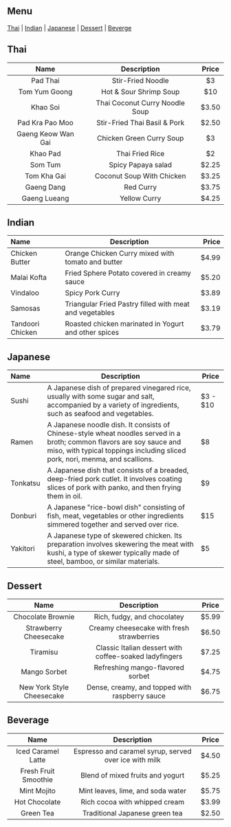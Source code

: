 ## Menu

[Thai](#thai) | [Indian](#indian) | [Japanese](#japanese) | [Dessert](#dessert) | [Beverge](#beverage)

## Thai
|        Name        |          Description           | Price |
|:------------------:|:------------------------------:|:-----:|
|      Pad Thai      |       Stir-Fried Noodle        |  $3   |
|   Tom Yum Goong    |     Hot & Sour Shrimp Soup     |  $10  |
|      Khao Soi      | Thai Coconut Curry Noodle Soup | $3.50 |
|  Pad Kra Pao Moo   |  Stir-Fried Thai Basil & Pork  | $2.50 |
| Gaeng Keow Wan Gai |    Chicken Green Curry Soup    |  $3   |
|      Khao Pad      |        Thai Fried Rice         |  $2   |
|      Som Tum       |       Spicy Papaya salad       | $2.25 |
|    Tom Kha Gai     |   Coconut Soup With Chicken    | $3.25 |
|     Gaeng Dang     |           Red Curry            | $3.75 |
|    Gaeng Lueang    |          Yellow Curry          | $4.25 |
## Indian
| Name    | Description                                             | Price |
|:-----------------|---------------------------------------------------------|------:|
| Chicken Butter   | Orange Chicken Curry mixed with tomato and butter       | $4.99 |
| Malai Kofta      | Fried Sphere Potato covered in creamy sauce             | $5.20 |
| Vindaloo         | Spicy Pork Curry                                        | $3.89 |
| Samosas          | Triangular Fried Pastry filled with meat and vegetables | $3.19 |
| Tandoori Chicken | Roasted chicken marinated in Yogurt and other spices    | $3.79 |
## Japanese
| Name  | Description                                                                                                                                                                                         | Price   |
|:------|-----------------------------------------------------------------------------------------------------------------------------------------------------------------------------------------------------|---------|
| Sushi | A Japanese dish of prepared vinegared rice, usually with some sugar and salt, accompanied by a variety of ingredients, such as seafood and vegetables.                                              | $3 - $10 |
|Ramen| A Japanese noodle dish. It consists of Chinese-style wheat noodles served in a broth; common flavors are soy sauce and miso, with typical toppings including sliced pork, nori, menma, and scallions. | $8      |
|Tonkatsu|A Japanese dish that consists of a breaded, deep-fried pork cutlet. It involves coating slices of pork with panko, and then frying them in oil.| $9      |
|Donburi|A Japanese "rice-bowl dish" consisting of fish, meat, vegetables or other ingredients simmered together and served over rice.| $15     |
|Yakitori|A Japanese type of skewered chicken. Its preparation involves skewering the meat with kushi, a type of skewer typically made of steel, bamboo, or similar materials.| $5 |
## Dessert
| Name                        | Description                   | Price   |
|:-----------------------------:|:-----------------------------:|:-------:|
| Chocolate Brownie             | Rich, fudgy, and chocolatey   | $5.99   |
| Strawberry Cheesecake         | Creamy cheesecake with fresh strawberries | $6.50 |
| Tiramisu                      | Classic Italian dessert with coffee-soaked ladyfingers | $7.25 |
| Mango Sorbet                  | Refreshing mango-flavored sorbet | $4.75   |
| New York Style Cheesecake     | Dense, creamy, and topped with raspberry sauce | $6.75 |
## Beverage
| Name                        | Description                   | Price   |
|:-----------------------------:|:-----------------------------:|:-------:|
| Iced Caramel Latte            | Espresso and caramel syrup, served over ice with milk | $4.50 |
| Fresh Fruit Smoothie          | Blend of mixed fruits and yogurt  | $5.25   |
| Mint Mojito                   | Mint leaves, lime, and soda water | $5.75   |
| Hot Chocolate                 | Rich cocoa with whipped cream     | $3.99   |
| Green Tea                     | Traditional Japanese green tea    | $2.50   |
